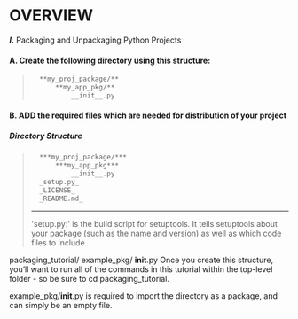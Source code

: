 # OVERVIEW
***I.*** Packaging and Unpackaging Python Projects

#### A. Create the following directory using this structure:
> ```bash
>	**my_proj_package/**
>		**my_app_pkg/**
>			__init__.py
> ```

#### B. ADD the required files which are needed for distribution of your project
##### Directory Structure
> ```bash
>	***my_proj_package/***
>		***my_app_pkg***
>			__init__.py
>	_setup.py_
>	_LICENSE_
>	_README.md_
> ```
>___
> 'setup.py:' is the build script for setuptools. It tells setuptools about your package (such as the name and version) as well as which code files to include.



packaging_tutorial/
  example_pkg/
    __init__.py
Once you create this structure, you’ll want to run all of the commands in this tutorial within the top-level folder - so be sure to cd packaging_tutorial.

example_pkg/__init__.py is required to import the directory as a package, and can simply be an empty file.
